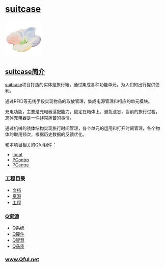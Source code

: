 ﻿# [suitcase](https://github.com/Qful/suitcase)

[![sites](Qful/qitas.png)](http://www.Qful.net)

## [suitcase简介](https://github.com/Qful/suitcase)

[suitcase](https://github.com/Qful/suitcase)项目打造的实体是旅行箱，通过集成各种功能单元，为人们的出行提供便利。

通过RFID等无线手段实现物品的取放管理，集成电源管理和相应的单元模块。

充电功能，主要是充电器适配能力，固定在箱体上，避免遗忘，当前的旅行过程，忘掉充电器是一件非常痛苦的事情。

通过机械的锁体结构实现旅行时间管理，各个单元的运用和打开时间管理，各个物体的取用频次，根据历史数据的反馈优化。

和本项目相关的Qful组件：

* [locat](https://github.com/Qful/locat)
* [PContro](https://github.com/Qful/PContro)
* [PCentre](https://github.com/Qful/PCentre)

### [工程目录](https://github.com/Qful/suitcase)

* [文档](docs/)
* [资源](src/)
* [工程](project/)

### [Q资源](https://github.com/Qful)

* [Q系统](https://github.com/OS-Q)
* [Q硬件](https://github.com/sochub)
* [Q智慧](https://github.com/tfzoo)
* [Q品质](https://github.com/qitas)

### www.Qful.net